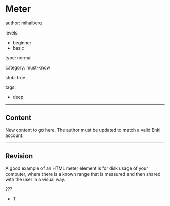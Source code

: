 # Meter
author: mihaiberq

levels:
  - beginner
  - basic

type: normal

category: must-know

stub: true


tags:
  - deep


---
## Content

New content to go here. The author must be updated to match a valid Enki account.



---
## Revision

A good example of an HTML meter element is for disk usage of your computer, where there is a known range that is measured and then shared with the user in a visual way.

???
* T
